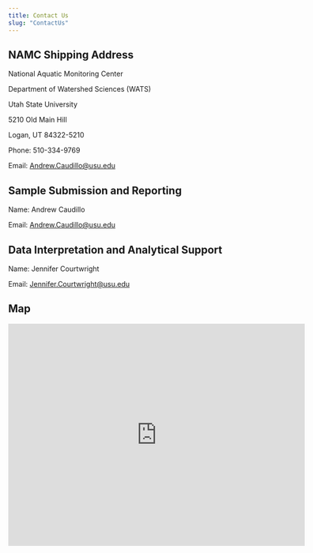 ```yaml
---
title: Contact Us
slug: "ContactUs"
---
```


## NAMC Shipping Address

National Aquatic Monitoring Center

Department of Watershed Sciences (WATS)

Utah State University

5210 Old Main Hill

Logan, UT 84322-5210

Phone: 510-334-9769

Email: Andrew.Caudillo@usu.edu

## Sample Submission and Reporting

Name: Andrew Caudillo

Email: Andrew.Caudillo@usu.edu

## Data Interpretation and Analytical Support
Name: Jennifer Courtwright

Email: Jennifer.Courtwright@usu.edu

## Map

<iframe src="https://www.google.com/maps/embed?pb=!1m18!1m12!1m3!1d2976.956094787469!2d-111.81246318370825!3d41.74303987923304!2m3!1f0!2f0!3f0!3m2!1i1024!2i768!4f13.1!3m3!1m2!1s0x87547c2bae170c09%3A0xe44eef19a465f6c9!2sNational%20Aquatic%20Monitoring%20Center!5e0!3m2!1sen!2sca!4v1642022050744!5m2!1sen!2sca" width="600" height="450" style="border:0;" allowfullscreen="" loading="lazy"></iframe>

